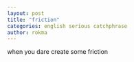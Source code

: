 ```yaml
---
layout: post
title: "friction"
categories: english serious catchphrase
author: rokma
---
```


when you dare create some friction
